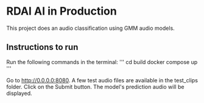# RDAI AI in Production

This project does an audio classification using GMM audio models.

## Instructions to run
Run the following commands in the terminal:
'''
cd build
docker compose up
'''

Go to http://0.0.0.0:8080.
A few test audio files are available in the test_clips folder.
Click on the Submit button.
The model's prediction audio will be displayed.
